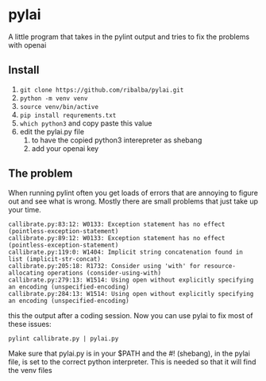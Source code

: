 # pylai
A little program that takes in the pylint output and tries to fix the problems with openai

## Install

1. `git clone https://github.com/ribalba/pylai.git`
2. `python -m venv venv`
3. `source venv/bin/active`
4. `pip install requrements.txt`
5. `which python3` and copy paste this value
6. edit the pylai.py file
   1. to have the copied python3 interepreter as shebang
   2. add your openai key

## The problem

When running pylint often you get loads of errors that are annoying to figure out and see what is wrong. Mostly
there are small problems that just take up your time.

```
callibrate.py:83:12: W0133: Exception statement has no effect (pointless-exception-statement)
callibrate.py:89:12: W0133: Exception statement has no effect (pointless-exception-statement)
callibrate.py:119:0: W1404: Implicit string concatenation found in list (implicit-str-concat)
callibrate.py:205:18: R1732: Consider using 'with' for resource-allocating operations (consider-using-with)
callibrate.py:279:13: W1514: Using open without explicitly specifying an encoding (unspecified-encoding)
callibrate.py:284:13: W1514: Using open without explicitly specifying an encoding (unspecified-encoding)
```

this the output after a coding session. Now you can use pylai to fix most of these issues:

```
pylint callibrate.py | pylai.py
```

Make sure that pylai.py is in your $PATH and the #! (shebang), in the pylai file, is set to the correct python
interpreter. This is needed so that it will find the venv files
